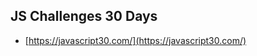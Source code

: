 JS Challenges 30 Days
-------------------------------

* [https://javascript30.com/](https://javascript30.com/)
